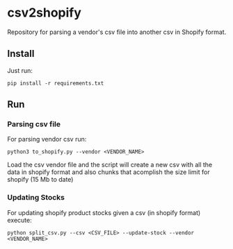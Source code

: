 # csv2shopify

Repository for parsing a vendor's csv file into another csv in Shopify format.

## Install

Just run:

`pip install -r requirements.txt`

## Run

### Parsing csv file

For parsing vendor csv run:

`python3 to_shopify.py --vendor <VENDOR_NAME>`

Load the csv vendor file and the script will create a new csv with all the data in shopify format and also chunks that acomplish the size limit for shopify (15 Mb to date)

### Updating Stocks

For updating shopify product stocks given a csv (in shopify format) execute:

`python split_csv.py --csv <CSV_FILE> --update-stock --vendor <VENDOR_NAME>`
